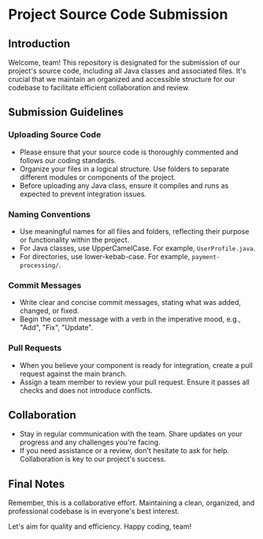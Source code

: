 # Project Source Code Submission

## Introduction

Welcome, team! This repository is designated for the submission of our project's source code, including all Java classes and associated files. It's crucial that we maintain an organized and accessible structure for our codebase to facilitate efficient collaboration and review.

## Submission Guidelines

### Uploading Source Code

- Please ensure that your source code is thoroughly commented and follows our coding standards.
- Organize your files in a logical structure. Use folders to separate different modules or components of the project.
- Before uploading any Java class, ensure it compiles and runs as expected to prevent integration issues.

### Naming Conventions

- Use meaningful names for all files and folders, reflecting their purpose or functionality within the project.
- For Java classes, use UpperCamelCase. For example, `UserProfile.java`.
- For directories, use lower-kebab-case. For example, `payment-processing/`.

### Commit Messages

- Write clear and concise commit messages, stating what was added, changed, or fixed.
- Begin the commit message with a verb in the imperative mood, e.g., "Add", "Fix", "Update".

### Pull Requests

- When you believe your component is ready for integration, create a pull request against the main branch.
- Assign a team member to review your pull request. Ensure it passes all checks and does not introduce conflicts.

## Collaboration

- Stay in regular communication with the team. Share updates on your progress and any challenges you're facing.
- If you need assistance or a review, don't hesitate to ask for help. Collaboration is key to our project's success.

## Final Notes

Remember, this is a collaborative effort. Maintaining a clean, organized, and professional codebase is in everyone's best interest.

Let's aim for quality and efficiency. Happy coding, team!
